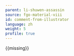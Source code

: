 ```yaml
---
parent: li-shuwen-assassin
source: fgo-material-viii
id: comment-from-illustrator
language: zh
weight: 5
profile: true
---
```


{{missing}}

